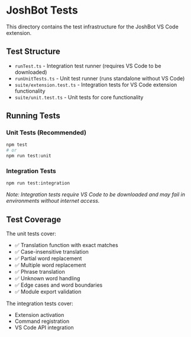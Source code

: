 # JoshBot Tests

This directory contains the test infrastructure for the JoshBot VS Code extension.

## Test Structure

- `runTest.ts` - Integration test runner (requires VS Code to be downloaded)
- `runUnitTests.ts` - Unit test runner (runs standalone without VS Code)
- `suite/extension.test.ts` - Integration tests for VS Code extension functionality
- `suite/unit.test.ts` - Unit tests for core functionality

## Running Tests

### Unit Tests (Recommended)
```bash
npm test
# or
npm run test:unit
```

### Integration Tests 
```bash
npm run test:integration
```
*Note: Integration tests require VS Code to be downloaded and may fail in environments without internet access.*

## Test Coverage

The unit tests cover:
- ✅ Translation function with exact matches
- ✅ Case-insensitive translation
- ✅ Partial word replacement
- ✅ Multiple word replacement
- ✅ Phrase translation
- ✅ Unknown word handling
- ✅ Edge cases and word boundaries
- ✅ Module export validation

The integration tests cover:
- Extension activation
- Command registration
- VS Code API integration